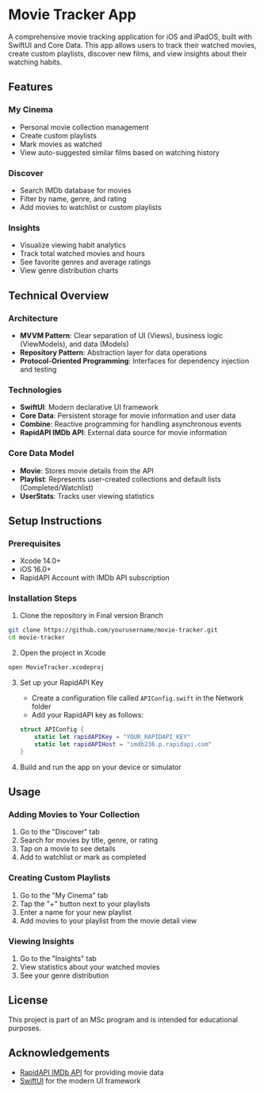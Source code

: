 # Movie Tracker App

A comprehensive movie tracking application for iOS and iPadOS, built with SwiftUI and Core Data. This app allows users to track their watched movies, create custom playlists, discover new films, and view insights about their watching habits.

## Features

### My Cinema
- Personal movie collection management
- Create custom playlists
- Mark movies as watched
- View auto-suggested similar films based on watching history

### Discover
- Search IMDb database for movies
- Filter by name, genre, and rating
- Add movies to watchlist or custom playlists

### Insights
- Visualize viewing habit analytics
- Track total watched movies and hours
- See favorite genres and average ratings
- View genre distribution charts

## Technical Overview

### Architecture
- **MVVM Pattern**: Clear separation of UI (Views), business logic (ViewModels), and data (Models)
- **Repository Pattern**: Abstraction layer for data operations
- **Protocol-Oriented Programming**: Interfaces for dependency injection and testing

### Technologies
- **SwiftUI**: Modern declarative UI framework
- **Core Data**: Persistent storage for movie information and user data
- **Combine**: Reactive programming for handling asynchronous events
- **RapidAPI IMDb API**: External data source for movie information

### Core Data Model
- **Movie**: Stores movie details from the API
- **Playlist**: Represents user-created collections and default lists (Completed/Watchlist)
- **UserStats**: Tracks user viewing statistics

## Setup Instructions

### Prerequisites
- Xcode 14.0+
- iOS 16.0+
- RapidAPI Account with IMDb API subscription

### Installation Steps

1. Clone the repository in Final version Branch
```bash
git clone https://github.com/yourusername/movie-tracker.git
cd movie-tracker
```

2. Open the project in Xcode
```bash
open MovieTracker.xcodeproj
```

3. Set up your RapidAPI Key
   - Create a configuration file called `APIConfig.swift` in the Network folder
   - Add your RapidAPI key as follows:
   ```swift
   struct APIConfig {
       static let rapidAPIKey = "YOUR_RAPIDAPI_KEY"
       static let rapidAPIHost = "imdb236.p.rapidapi.com"
   }
   ```

4. Build and run the app on your device or simulator

## Usage

### Adding Movies to Your Collection
1. Go to the "Discover" tab
2. Search for movies by title, genre, or rating
3. Tap on a movie to see details
4. Add to watchlist or mark as completed

### Creating Custom Playlists
1. Go to the "My Cinema" tab
2. Tap the "+" button next to your playlists
3. Enter a name for your new playlist
4. Add movies to your playlist from the movie detail view

### Viewing Insights
1. Go to the "Insights" tab
2. View statistics about your watched movies
3. See your genre distribution

## License
This project is part of an MSc program and is intended for educational purposes.

## Acknowledgements
- [RapidAPI IMDb API](https://rapidapi.com/imdb-api/api/imdb-api) for providing movie data
- [SwiftUI](https://developer.apple.com/xcode/swiftui/) for the modern UI framework
